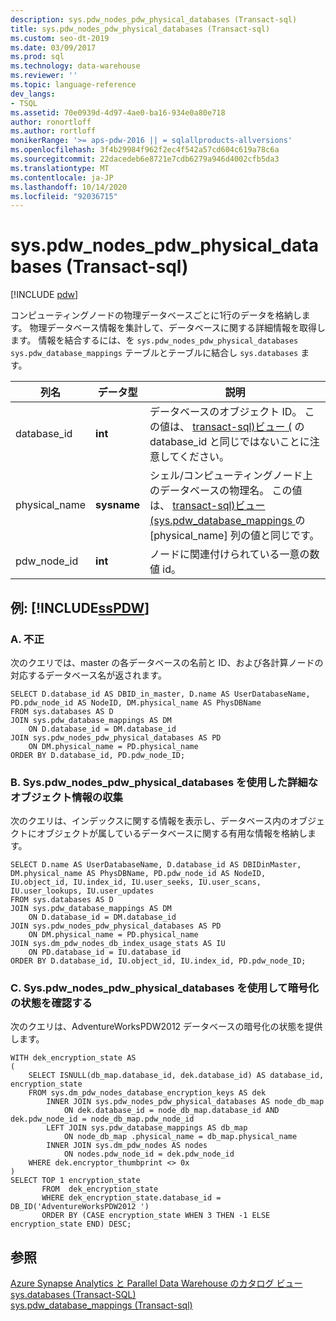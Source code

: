 ```yaml
---
description: sys.pdw_nodes_pdw_physical_databases (Transact-sql)
title: sys.pdw_nodes_pdw_physical_databases (Transact-sql)
ms.custom: seo-dt-2019
ms.date: 03/09/2017
ms.prod: sql
ms.technology: data-warehouse
ms.reviewer: ''
ms.topic: language-reference
dev_langs:
- TSQL
ms.assetid: 70e0939d-4d97-4ae0-ba16-934e0a80e718
author: ronortloff
ms.author: rortloff
monikerRange: '>= aps-pdw-2016 || = sqlallproducts-allversions'
ms.openlocfilehash: 3f4b29984f962f2ec4f542a57cd604c619a78c6a
ms.sourcegitcommit: 22dacedeb6e8721e7cdb6279a946d4002cfb5da3
ms.translationtype: MT
ms.contentlocale: ja-JP
ms.lasthandoff: 10/14/2020
ms.locfileid: "92036715"
---
```

# <a name="syspdw_nodes_pdw_physical_databases-transact-sql"></a>sys.pdw_nodes_pdw_physical_databases (Transact-sql)
[!INCLUDE [pdw](../../includes/applies-to-version/pdw.md)]

  コンピューティングノードの物理データベースごとに1行のデータを格納します。 物理データベース情報を集計して、データベースに関する詳細情報を取得します。 情報を結合するには、を `sys.pdw_nodes_pdw_physical_databases` `sys.pdw_database_mappings` テーブルとテーブルに結合し `sys.databases` ます。  
  
|列名|データ型|説明|  
|-----------------|---------------|-----------------|  
|database_id|**int**|データベースのオブジェクト ID。 この値は、 [transact-sql&#41;ビュー &#40;](../../relational-databases/system-catalog-views/sys-databases-transact-sql.md) の database_id と同じではないことに注意してください。|  
|physical_name|**sysname**|シェル/コンピューティングノード上のデータベースの物理名。 この値は、 [transact-sql&#41;ビュー &#40;sys.pdw_database_mappings ](../../relational-databases/system-catalog-views/sys-pdw-database-mappings-transact-sql.md) の [physical_name] 列の値と同じです。|  
|pdw_node_id|**int**|ノードに関連付けられている一意の数値 id。|  
  
## <a name="examples-sspdw"></a>例: [!INCLUDE[ssPDW](../../includes/sspdw-md.md)]  
  
### <a name="a-returning"></a>A. 不正  
 次のクエリでは、master の各データベースの名前と ID、および各計算ノードの対応するデータベース名が返されます。  
  
```  
SELECT D.database_id AS DBID_in_master, D.name AS UserDatabaseName,   
PD.pdw_node_id AS NodeID, DM.physical_name AS PhysDBName   
FROM sys.databases AS D  
JOIN sys.pdw_database_mappings AS DM  
    ON D.database_id = DM.database_id  
JOIN sys.pdw_nodes_pdw_physical_databases AS PD  
    ON DM.physical_name = PD.physical_name  
ORDER BY D.database_id, PD.pdw_node_ID;  
```  
  
### <a name="b-using-syspdw_nodes_pdw_physical_databases-to-gather-detailed-object-information"></a>B. Sys.pdw_nodes_pdw_physical_databases を使用した詳細なオブジェクト情報の収集  
 次のクエリは、インデックスに関する情報を表示し、データベース内のオブジェクトにオブジェクトが属しているデータベースに関する有用な情報を格納します。  
  
```  
SELECT D.name AS UserDatabaseName, D.database_id AS DBIDinMaster,  
DM.physical_name AS PhysDBName, PD.pdw_node_id AS NodeID,   
IU.object_id, IU.index_id, IU.user_seeks, IU.user_scans, IU.user_lookups, IU.user_updates  
FROM sys.databases AS D  
JOIN sys.pdw_database_mappings AS DM  
    ON D.database_id = DM.database_id  
JOIN sys.pdw_nodes_pdw_physical_databases AS PD  
    ON DM.physical_name = PD.physical_name  
JOIN sys.dm_pdw_nodes_db_index_usage_stats AS IU  
    ON PD.database_id = IU.database_id  
ORDER BY D.database_id, IU.object_id, IU.index_id, PD.pdw_node_ID;  
```  
  
### <a name="c-using-syspdw_nodes_pdw_physical_databases-to-determine-the-encryption-state"></a>C. Sys.pdw_nodes_pdw_physical_databases を使用して暗号化の状態を確認する  
 次のクエリは、AdventureWorksPDW2012 データベースの暗号化の状態を提供します。  
  
```  
WITH dek_encryption_state AS   
(  
    SELECT ISNULL(db_map.database_id, dek.database_id) AS database_id, encryption_state  
    FROM sys.dm_pdw_nodes_database_encryption_keys AS dek  
        INNER JOIN sys.pdw_nodes_pdw_physical_databases AS node_db_map  
            ON dek.database_id = node_db_map.database_id AND dek.pdw_node_id = node_db_map.pdw_node_id  
        LEFT JOIN sys.pdw_database_mappings AS db_map  
            ON node_db_map .physical_name = db_map.physical_name  
        INNER JOIN sys.dm_pdw_nodes AS nodes  
            ON nodes.pdw_node_id = dek.pdw_node_id  
    WHERE dek.encryptor_thumbprint <> 0x  
)  
SELECT TOP 1 encryption_state  
       FROM  dek_encryption_state  
       WHERE dek_encryption_state.database_id = DB_ID('AdventureWorksPDW2012 ')  
       ORDER BY (CASE encryption_state WHEN 3 THEN -1 ELSE encryption_state END) DESC;  
```  
  
## <a name="see-also"></a>参照  
 [Azure Synapse Analytics と Parallel Data Warehouse のカタログ ビュー](../../relational-databases/system-catalog-views/sql-data-warehouse-and-parallel-data-warehouse-catalog-views.md)   
 [sys.databases &#40;Transact-SQL&#41;](../../relational-databases/system-catalog-views/sys-databases-transact-sql.md)   
 [sys.pdw_database_mappings &#40;Transact-sql&#41;](../../relational-databases/system-catalog-views/sys-pdw-database-mappings-transact-sql.md)  
  
  

